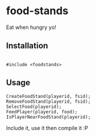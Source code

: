 # food-stands

Eat when hungry yo!

## Installation

```pawn

#include <foodstands>

```

## Usage 

```pawn
CreateFoodStand(playerid, fsid);
RemoveFoodStand(playerid, fsid);
SelectFood(playerid);
FeedPlayer(playerid, food);
IsPlayerNearFoodStand(playerid);
```

Include it, use it then compile it :P
